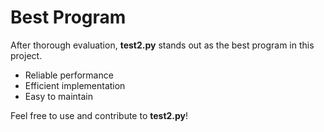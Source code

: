 # Best Program

After thorough evaluation, **test2.py** stands out as the best program in this project.
- Reliable performance
- Efficient implementation
- Easy to maintain

Feel free to use and contribute to **test2.py**!
